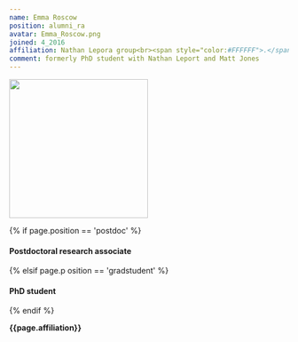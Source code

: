 ```yaml
---
name: Emma Roscow
position: alumni_ra
avatar: Emma_Roscow.png
joined: 4_2016
affiliation: Nathan Lepora group<br><span style="color:#FFFFFF">.</span>
comment: formerly PhD student with Nathan Leport and Matt Jones
---
```


<img width="250" src="{{site.baseurl}}/images/people/{{page.avatar}}" data-action="zoom">

 {% if page.position == 'postdoc' %}
<h4>Postdoctoral research associate</h4>
 {% elsif page.p osition == 'gradstudent' %}
<h4>PhD student</h4>
 {% endif %}

<b>{{page.affiliation}}</b>